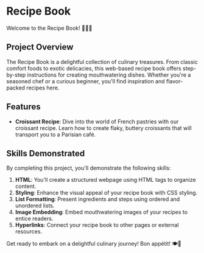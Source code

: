 # Recipe Book

Welcome to the Recipe Book! 📖👩‍🍳

## Project Overview

The Recipe Book is a delightful collection of culinary treasures. From classic comfort foods to exotic delicacies, this web-based recipe book offers step-by-step instructions for creating mouthwatering dishes. Whether you're a seasoned chef or a curious beginner, you'll find inspiration and flavor-packed recipes here.

## Features

- **Croissant Recipe**: Dive into the world of French pastries with our croissant recipe. Learn how to create flaky, buttery croissants that will transport you to a Parisian café.

## Skills Demonstrated

By completing this project, you'll demonstrate the following skills:

1. **HTML**: You'll create a structured webpage using HTML tags to organize content.
2. **Styling**: Enhance the visual appeal of your recipe book with CSS styling.
3. **List Formatting**: Present ingredients and steps using ordered and unordered lists.
4. **Image Embedding**: Embed mouthwatering images of your recipes to entice readers.
5. **Hyperlinks**: Connect your recipe book to other pages or external resources.

Get ready to embark on a delightful culinary journey! Bon appétit! 🍽️🥐
